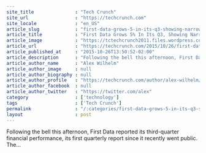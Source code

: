 ```yaml
---
site_title               : "Tech Crunch"
site_url                 : "https://techcrunch.com"
site_locale              : "en_US"
article_slug             : "first-data-grows-5-in-its-q3-showing-narrower-net-loss-and-large-debt-costs"
article_title            : "First Data Grows 5% In Its Q3, Showing Narrower Net Loss And Large Debt Costs"
article_image            : "https://tctechcrunch2011.files.wordpress.com/2015/10/firstdata-earnings.png?w=764&h=400&crop=1"
article_url              : "https://techcrunch.com/2015/10/26/first-data-grows-5-in-its-q3-showing-narrower-net-loss-and-large-debt-costs/"
article_published_at     : "2015-10-26T13:50:52-02:00"
article_description      : "Following the bell this afternoon, First Data reported its third-quarter financial performance, its first quarterly report since it recently went public. The..."
article_author_name      : "Alex Wilhelm"
article_author_image     : null
article_author_biography : null
article_author_profile   : "https://techcrunch.com/author/alex-wilhelm/"
article_author_facebook  : null
article_author_twitter   : "https://twitter.com/alex"
category                 : ['technology']
tags                     : ['Tech Crunch']
permalink                : "/:categories/first-data-grows-5-in-its-q3-showing-narrower-net-loss-and-large-debt-costs/"
layout                   : post
---
```


Following the bell this afternoon, First Data reported its third-quarter financial performance, its first quarterly report since it recently went public. The...
